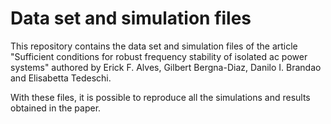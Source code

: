 # Data set and simulation files
This repository contains the data set and simulation files of the article "Sufficient conditions for robust frequency stability of isolated ac power systems" authored by Erick F. Alves, Gilbert Bergna-Diaz, Danilo I. Brandao and Elisabetta Tedeschi.

With these files, it is possible to reproduce all the simulations and results obtained in the paper.
